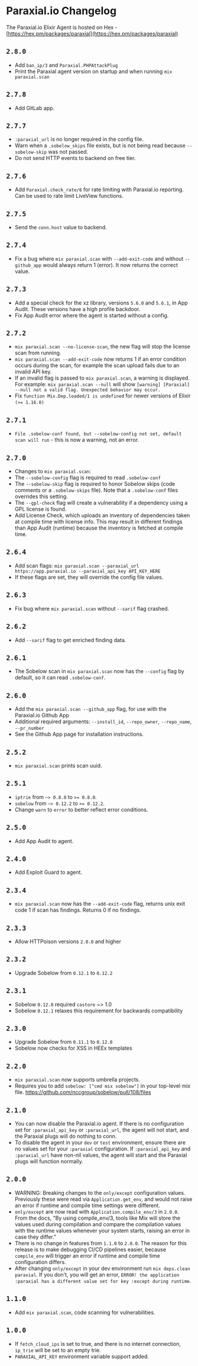# Paraxial.io Changelog

The Paraxial.io Elixir Agent is hosted on Hex - [https://hex.pm/packages/paraxial](https://hex.pm/packages/paraxial)

## `2.8.0`
- Add `ban_ip/3` and `Paraxial.PHPAttackPlug`
- Print the Paraxial agent version on startup and when running `mix paraxial.scan`

## `2.7.8`
- Add GitLab app.

## `2.7.7`
- `:paraxial_url` is no longer required in the config file.
- Warn when a `.sobelow_skips` file exists, but is not being read because `--sobelow-skip` was not passed.
- Do not send HTTP events to backend on free tier. 

## `2.7.6`
- Add `Paraxial.check_rate/6` for rate limiting with Paraxial.io reporting. Can be used to rate limit LiveView functions. 

## `2.7.5`
- Send the `conn.host` value to backend.

## `2.7.4`
- Fix a bug where `mix paraxial.scan` with `--add-exit-code` and without `--github_app` would always return 1 (error). It now returns the correct value.

## `2.7.3`
- Add a special check for the xz library, versions `5.6.0` and `5.6.1`, in App Audit. These versions have a high profile backdoor. 
- Fix App Audit error where the agent is started without a config. 

## `2.7.2`

- `mix paraxial.scan --no-license-scan`, the new flag will stop the license scan from running. 
- `mix paraxial.scan --add-exit-code` now returns 1 if an error condition occurs during the scan, for example the scan upload fails due to an invalid API key.
- If an invalid flag is passed to `mix paraxial.scan`, a warning is displayed. For example: `mix paraxial.scan --null` will show `[warning] [Paraxial] --null not a valid flag. Unexpected behavior may occur.`
- Fix `function Mix.Dep.loaded/1 is undefined` for newer versions of Elixir `(>= 1.16.0)`


## `2.7.1`
- `File .sobelow-conf found, but --sobelow-config not set, default scan will run` - this is now a warning, not an error. 

## `2.7.0`

- Changes to `mix paraxial.scan`:
- The `--sobelow-config` flag is required to read `.sobelow-conf`
- The `--sobelow-skip` flag is required to honor Sobelow skips (code comments or a `.sobelow-skips` file). Note that a `.sobelow-conf` files overrides this setting.
- The `--gpl-check` flag will create a vulnerability if a dependency using a GPL license is found.
- Add License Check, which uploads an inventory of dependencies taken at compile time with license info. This may result in different findings than App Audit (runtime) because the inventory is fetched at compile time. 

## `2.6.4`

- Add scan flags: `mix paraxial.scan --paraxial_url https://app.paraxial.io --paraxial_api_key API_KEY_HERE`
- If these flags are set, they will override the config file values.

## `2.6.3`
- Fix bug where `mix paraxial.scan` without `--sarif` flag crashed. 

## `2.6.2`
- Add `--sarif` flag to get enriched finding data.

## `2.6.1`
- The Sobelow scan in `mix paraxial.scan` now has the `--config` flag by default, so it can read `.sobelow-conf`.

## `2.6.0`

- Add the `mix paraxial.scan --github_app` flag, for use with the Paraxial.io Github App
- Additional required arguments: `--install_id`, `--repo_owner`, `--repo_name`, `--pr_number`
- See the Github App page for installation instructions.

## `2.5.2`
- `mix paraxial.scan` prints scan uuid.

## `2.5.1`

- `iptrie` from `~> 0.8.0` to `>= 0.8.0`.
- `sobelow` from `~> 0.12.2` to `>= 0.12.2`.
- Change `warn` to `error` to better reflect error conditions.

## `2.5.0` 

- Add App Audit to agent. 

## `2.4.0` 

- Add Exploit Guard to agent.

## `2.3.4`

- `mix paraxial.scan` now has the `--add-exit-code` flag, returns unix exit code 1 if scan has findings. Returns 0 if no findings. 

## `2.3.3`

- Allow HTTPoison versions `2.0.0` and higher

## `2.3.2`

- Upgrade Sobelow from `0.12.1` to `0.12.2`

## `2.3.1`

- Sobelow `0.12.0` required `castore` ~> 1.0
- Sobelow `0.12.1` relaxes this requirement for backwards compatibility

## `2.3.0`

- Upgrade Sobelow from `0.11.1` to `0.12.0`
- Sobelow now checks for XSS in HEEx templates

## `2.2.0`

- `mix paraxial.scan` now supports umbrella projects. 
- Requires you to add `sobelow: ["cmd mix sobelow"]` in your top-level mix file. https://github.com/nccgroup/sobelow/pull/108/files

## `2.1.0`

- You can now disable the Paraxial.io agent. If there is no configuration set for `:paraxial_api_key` or `:paraxial_url`, the agent will not start, and the Paraxial plugs will do nothing to conn. 
- To disable the agent in your `dev` or `test` environment, ensure there are no values set for your `:paraxial` configuration. If `:paraxial_api_key` and `:paraxial_url` have non-nil values, the agent will start and the Paraxial plugs will function normally. 

## `2.0.0`

- WARNING: Breaking changes to the `only/except` configuration values. Previously these were read via `Application.get_env`, and would not raise an error if runtime and compile time settings were different. 
- `only/except` are now read with `Application.compile_env/3` in `2.0.0`. From the docs, "By using compile_env/3, tools like Mix will store the values used during compilation and compare the compilation values with the runtime values whenever your system starts, raising an error in case they differ."
- There is no change in features from `1.1.0` to `2.0.0`. The reason for this release is to make debugging CI/CD pipelines easier, because `compile_env` will trigger an error if runtime and compile time configuration differs. 
- After changing `only/except` in your dev environment run `mix deps.clean paraxial`. If you don't, you will get an error, `ERROR! the application :paraxial has a different value set for key :except during runtime`.

## `1.1.0`

- Add `mix paraxial.scan`, code scanning for vulnerabilities. 

## `1.0.0`

- If `fetch_cloud_ips` is set to true, and there is no internet connection, `ip_trie` will be set to an empty trie. 
- `PARAXIAL_API_KEY` environment variable support added. 